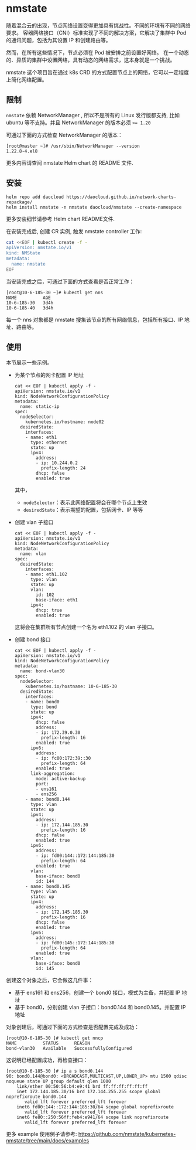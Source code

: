 # nmstate

随着混合云的出现，节点网络设置变得更加具有挑战性。不同的环境有不同的网络要求。
容器网络接口（CNI）标准实现了不同的解决方案，它解决了集群中 Pod 的通讯问题，包括为其设置 IP 和创建路由等。

然而，在所有这些情况下，节点必须在 Pod 被安排之前设置好网络。
在一个动态的、异质的集群中设置网络，具有动态的网络需求，这本身就是一个挑战。

nmstate 这个项目旨在通过 k8s CRD 的方式配置节点上的网络，它可以一定程度上简化网络配置。

## 限制

`nmstate` 依赖 NetworkManager , 所以不是所有的 Linux 发行版都支持, 比如 ubuntu 等不支持。并且 NetworkManager 的版本必须 `>= 1.20`

可通过下面的方式检查 NetworkManager 的版本：

```shell
[root@master ~]# /usr/sbin/NetworkManager --version
1.22.8-4.el8
```

更多内容请查阅 nmstate Helm chart 的 README 文件.

## 安装

```shell
helm repo add daocloud https://daocloud.github.io/network-charts-repackage/ 
helm install nmstate -n nmstate daocloud/nmstate --create-namespace
```

更多安装细节请参考 Helm chart README文件.

在安装完成后, 创建 CR 实例, 触发 nmstate controller 工作:

```sh
cat <<EOF | kubectl create -f -
apiVersion: nmstate.io/v1
kind: NMState
metadata:
  name: nmstate
EOF
```

当安装完成之后，可通过下面的方式查看是否正常工作：

```shell
[root@10-6-185-30 ~]# kubectl get nns
NAME          AGE
10-6-185-30   3d4h
10-6-185-40   3d4h
```

每一个 nns 对象都是 nmstate 搜集该节点的所有网络信息，包括所有接口、IP 地址、路由等。

## 使用

本节展示一些示例。

- 为某个节点的网卡配置 IP 地址

    ```shell
    cat << EOF | kubectl apply -f -
    apiVersion: nmstate.io/v1
    kind: NodeNetworkConfigurationPolicy
    metadata:
      name: static-ip
    spec:
      nodeSelector:
        kubernetes.io/hostname: node02
      desiredState:
        interfaces:
        - name: eth1
          type: ethernet
          state: up
          ipv4:
            address:
            - ip: 10.244.0.2
              prefix-length: 24
            dhcp: false
            enabled: true
    ```

    其中，
    
    - `nodeSelector`：表示此网络配置将会在哪个节点上生效
    - `desiredState`：表示期望的配置，包括网卡、IP 等等

- 创建 vlan 子接口

    ```shell
    cat << EOF | kubectl apply -f -
    apiVersion: nmstate.io/v1
    kind: NodeNetworkConfigurationPolicy
    metadata:
      name: vlan
    spec:
      desiredState:
        interfaces:
        - name: eth1.102
          type: vlan
          state: up
          vlan:
            id: 102
            base-iface: eth1
          ipv4:
            dhcp: true
            enabled: true
    ```

    这将会在集群所有节点创建一个名为 eth1.102 的 vlan 子接口。

- 创建 bond 接口

    ```shell
    cat << EOF | kubectl apply -f -
    apiVersion: nmstate.io/v1
    kind: NodeNetworkConfigurationPolicy
    metadata:
      name: bond-vlan30
    spec:
      nodeSelector:
        kubernetes.io/hostname: 10-6-185-30
      desiredState:
        interfaces:
        - name: bond0
          type: bond
          state: up
          ipv4:
            dhcp: false
            address:
            - ip: 172.39.0.30
              prefix-length: 16
            enabled: true
          ipv6:
            address:
            - ip: fc00:172:39::30
              prefix-length: 64
            enabled: true
          link-aggregation:
            mode: active-backup
            port:
            - ens161
            - ens256
        - name: bond0.144
          type: vlan
          state: up
          ipv4:
            address:
            - ip: 172.144.185.30
              prefix-length: 16
            dhcp: false
            enabled: true
          ipv6:
            address:
            - ip: fd00:144::172:144:185:30
              prefix-length: 64
            enabled: true
          vlan:
            base-iface: bond0
            id: 144
        - name: bond0.145
          type: vlan
          state: up
          ipv4:
            address:
            - ip: 172.145.185.30
              prefix-length: 16
            dhcp: false
            enabled: true
          ipv6:
            address:
            - ip: fd00:145::172:144:185:30
              prefix-length: 64
            enabled: true
          vlan:
            base-iface: bond0
            id: 145
    ```

创建这个对象之后，它会做这几件事：

- 基于 ens161 和 ens256，创建一个 bond0 接口，模式为主备，并配置 IP 地址
- 基于 bond0，分别创建 vlan 子接口：bond0.144 和 bond0.145。并配置 IP 地址

对象创建后，可通过下面的方式检查是否配置完成及成功：

```shell
[root@10-6-185-30 ]# kubectl get nncp
NAME          STATUS      REASON
bond-vlan30   Available   SuccessfullyConfigured
```

这说明已经配置成功，再检查接口：

```shell
[root@10-6-185-30 ]# ip a s bond0.144
90: bond0.144@bond0: <BROADCAST,MULTICAST,UP,LOWER_UP> mtu 1500 qdisc noqueue state UP group default qlen 1000
    link/ether 00:50:56:b4:e9:41 brd ff:ff:ff:ff:ff:ff
    inet 172.144.185.30/16 brd 172.144.255.255 scope global noprefixroute bond0.144
       valid_lft forever preferred_lft forever
    inet6 fd00:144::172:144:185:30/64 scope global noprefixroute
       valid_lft forever preferred_lft forever
    inet6 fe80::250:56ff:feb4:e941/64 scope link noprefixroute
       valid_lft forever preferred_lft forever
```

更多 example 使用例子请参考: https://github.com/nmstate/kubernetes-nmstate/tree/main/docs/examples
